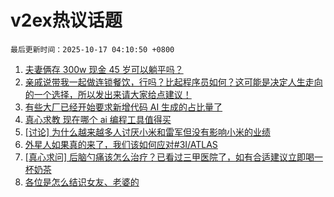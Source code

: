 # v2ex热议话题

`最后更新时间：2025-10-17 04:10:50 +0800`

1. [夫妻俩存 300w 现金 45 岁可以躺平吗？](https://www.v2ex.com/t/1166126)
1. [亲戚说带我一起做连锁餐饮，行吗？比起程序员如何？这可能是决定人生走向的一个选择，所以发出来请大家给点建议！](https://www.v2ex.com/t/1166136)
1. [有些大厂已经开始要求新增代码 AI 生成的占比量了](https://www.v2ex.com/t/1165999)
1. [真心求教 现在哪个 ai 编程工具值得买](https://www.v2ex.com/t/1165997)
1. [[讨论] 为什么越来越多人讨厌小米和雷军但没有影响小米的业绩](https://www.v2ex.com/t/1166044)
1. [外星人如果真的来了，我们该如何应对#3I/ATLAS](https://www.v2ex.com/t/1166003)
1. [[真心求问] 后脑勺痛该怎么治疗？已看过三甲医院了，如有合适建议立即喝一杯奶茶](https://www.v2ex.com/t/1166030)
1. [各位是怎么结识女友、老婆的](https://www.v2ex.com/t/1166124)

